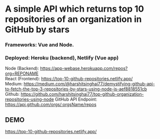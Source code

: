 # A simple API which returns top 10 repositories of an organization in GitHub by stars

### Frameworks: Vue and Node. 
### Deployed: Heroku (backend), Netlify (Vue app) 

Node (Backend):  https://app-webase.herokuapp.com/repos?org=REPONAME </br>
React (Frontend): https://top-10-github-repositories.netlify.app/ </br>
Medium: https://medium.com/@harshitsinghai77/demystifying-github-api-to-fetch-the-top-3-repositories-by-stars-using-node-js-aef8818551cb</br>
Github: https://github.com/harshitsinghai77/top-github-organization-repositories-using-node
GitHub API Endpoint: https://api.github.com/orgs/:orgsName/repos 

## DEMO
https://top-10-github-repositories.netlify.app/
